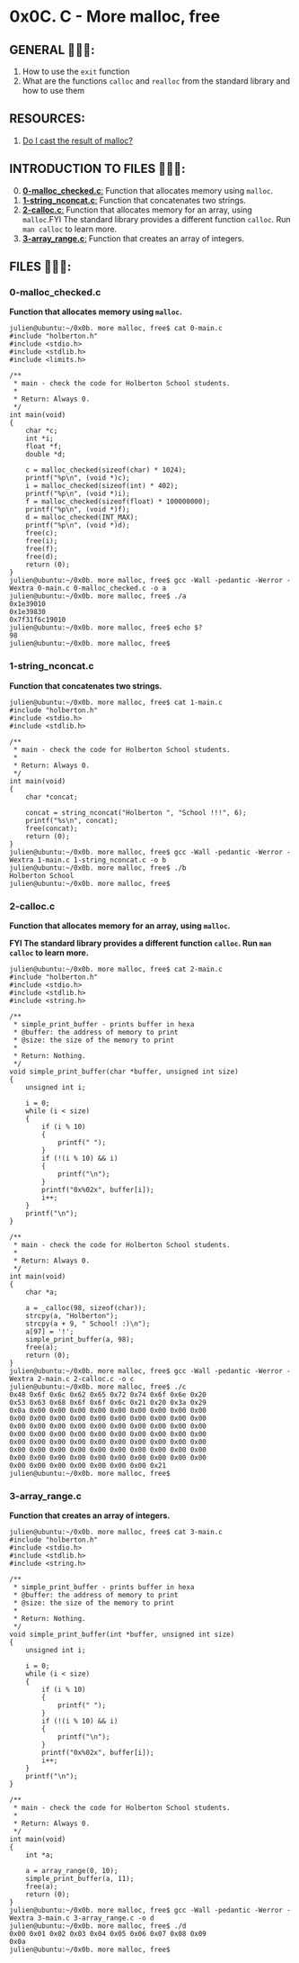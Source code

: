 
# 0x0C. C - More malloc, free

## GENERAL :open_book::open_book::open_book::

 <ol>
	<li>How to use the <code>exit</code> function</li>
	<li>What are the functions <code>calloc</code> and <code>realloc</code> from the standard library and how to use them</li>
</ol>

## RESOURCES:

 <ol>
	<li><a href="/rltoken/xRakq81EUvl-3QG_3QUC8A" title="Do I cast the result of malloc?" target="_blank">Do I cast the result of malloc?</a> </li>
</ol>

## INTRODUCTION TO FILES :closed_book::closed_book::closed_book::

0.	[**0-malloc_checked.c**:](#0-malloc_checkedc) Function that allocates memory using <code>malloc</code>.
1.	[**1-string_nconcat.c**:](#1-string_nconcatc) Function that concatenates two strings.
2.	[**2-calloc.c**:](#2-callocc) Function that allocates memory for an array, using <code>malloc</code>.FYI The standard library provides a different function <code>calloc</code>. Run <code>man calloc</code> to learn more.
3.	[**3-array_range.c**:](#3-array_rangec) Function that creates an array of integers.

## FILES :bookmark_tabs::bookmark_tabs::bookmark_tabs::

### 0-malloc_checked.c

**<p>Function that allocates memory using <code>malloc</code>.</p>**

<pre><code>julien@ubuntu:~/0x0b. more malloc, free$ cat 0-main.c
#include "holberton.h"
#include &lt;stdio.h&gt;
#include &lt;stdlib.h&gt;
#include &lt;limits.h&gt;

/**
 * main - check the code for Holberton School students.
 *
 * Return: Always 0.
 */
int main(void)
{
    char *c;
    int *i;
    float *f;
    double *d;

    c = malloc_checked(sizeof(char) * 1024);
    printf("%p\n", (void *)c);
    i = malloc_checked(sizeof(int) * 402);
    printf("%p\n", (void *)i);
    f = malloc_checked(sizeof(float) * 100000000);
    printf("%p\n", (void *)f);
    d = malloc_checked(INT_MAX);
    printf("%p\n", (void *)d);
    free(c);
    free(i);
    free(f);
    free(d);
    return (0);
}
julien@ubuntu:~/0x0b. more malloc, free$ gcc -Wall -pedantic -Werror -Wextra 0-main.c 0-malloc_checked.c -o a
julien@ubuntu:~/0x0b. more malloc, free$ ./a 
0x1e39010
0x1e39830
0x7f31f6c19010
julien@ubuntu:~/0x0b. more malloc, free$ echo $?
98
julien@ubuntu:~/0x0b. more malloc, free$ 
</code></pre>

### 1-string_nconcat.c

**<p>Function that concatenates two strings.</p>**

<pre><code>julien@ubuntu:~/0x0b. more malloc, free$ cat 1-main.c
#include "holberton.h"
#include &lt;stdio.h&gt;
#include &lt;stdlib.h&gt;

/**
 * main - check the code for Holberton School students.
 *
 * Return: Always 0.
 */
int main(void)
{
    char *concat;

    concat = string_nconcat("Holberton ", "School !!!", 6);
    printf("%s\n", concat);
    free(concat);
    return (0);
}
julien@ubuntu:~/0x0b. more malloc, free$ gcc -Wall -pedantic -Werror -Wextra 1-main.c 1-string_nconcat.c -o b
julien@ubuntu:~/0x0b. more malloc, free$ ./b 
Holberton School
julien@ubuntu:~/0x0b. more malloc, free$ 
</code></pre>

### 2-calloc.c

**<p>Function that allocates memory for an array, using <code>malloc</code>.</p><p>FYI The standard library provides a different function <code>calloc</code>. Run <code>man calloc</code> to learn more.</p>**

<pre><code>julien@ubuntu:~/0x0b. more malloc, free$ cat 2-main.c
#include "holberton.h"
#include &lt;stdio.h&gt;
#include &lt;stdlib.h&gt;
#include &lt;string.h&gt;

/**
 * simple_print_buffer - prints buffer in hexa
 * @buffer: the address of memory to print
 * @size: the size of the memory to print
 *
 * Return: Nothing.
 */
void simple_print_buffer(char *buffer, unsigned int size)
{
    unsigned int i;

    i = 0;
    while (i &lt; size)
    {
        if (i % 10)
        {
            printf(" ");
        }
        if (!(i % 10) &amp;&amp; i)
        {
            printf("\n");
        }
        printf("0x%02x", buffer[i]);
        i++;
    }
    printf("\n");
}

/**
 * main - check the code for Holberton School students.
 *
 * Return: Always 0.
 */
int main(void)
{
    char *a;

    a = _calloc(98, sizeof(char));
    strcpy(a, "Holberton");
    strcpy(a + 9, " School! :)\n");
    a[97] = '!';
    simple_print_buffer(a, 98);
    free(a);
    return (0);
}
julien@ubuntu:~/0x0b. more malloc, free$ gcc -Wall -pedantic -Werror -Wextra 2-main.c 2-calloc.c -o c
julien@ubuntu:~/0x0b. more malloc, free$ ./c
0x48 0x6f 0x6c 0x62 0x65 0x72 0x74 0x6f 0x6e 0x20
0x53 0x63 0x68 0x6f 0x6f 0x6c 0x21 0x20 0x3a 0x29
0x0a 0x00 0x00 0x00 0x00 0x00 0x00 0x00 0x00 0x00
0x00 0x00 0x00 0x00 0x00 0x00 0x00 0x00 0x00 0x00
0x00 0x00 0x00 0x00 0x00 0x00 0x00 0x00 0x00 0x00
0x00 0x00 0x00 0x00 0x00 0x00 0x00 0x00 0x00 0x00
0x00 0x00 0x00 0x00 0x00 0x00 0x00 0x00 0x00 0x00
0x00 0x00 0x00 0x00 0x00 0x00 0x00 0x00 0x00 0x00
0x00 0x00 0x00 0x00 0x00 0x00 0x00 0x00 0x00 0x00
0x00 0x00 0x00 0x00 0x00 0x00 0x00 0x21
julien@ubuntu:~/0x0b. more malloc, free$ 
</code></pre>

### 3-array_range.c

**<p>Function that creates an array of integers.</p>**

<pre><code>julien@ubuntu:~/0x0b. more malloc, free$ cat 3-main.c
#include "holberton.h"
#include &lt;stdio.h&gt;
#include &lt;stdlib.h&gt;
#include &lt;string.h&gt;

/**
 * simple_print_buffer - prints buffer in hexa
 * @buffer: the address of memory to print
 * @size: the size of the memory to print
 *
 * Return: Nothing.
 */
void simple_print_buffer(int *buffer, unsigned int size)
{
    unsigned int i;

    i = 0;
    while (i &lt; size)
    {
        if (i % 10)
        {
            printf(" ");
        }
        if (!(i % 10) &amp;&amp; i)
        {
            printf("\n");
        }
        printf("0x%02x", buffer[i]);
        i++;
    }
    printf("\n");
}

/**
 * main - check the code for Holberton School students.
 *
 * Return: Always 0.
 */
int main(void)
{
    int *a;

    a = array_range(0, 10);
    simple_print_buffer(a, 11);
    free(a);
    return (0);
}
julien@ubuntu:~/0x0b. more malloc, free$ gcc -Wall -pedantic -Werror -Wextra 3-main.c 3-array_range.c -o d
julien@ubuntu:~/0x0b. more malloc, free$ ./d 
0x00 0x01 0x02 0x03 0x04 0x05 0x06 0x07 0x08 0x09
0x0a
julien@ubuntu:~/0x0b. more malloc, free$ 
</code></pre>

